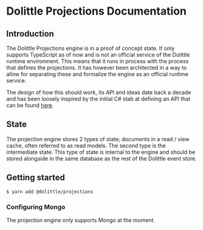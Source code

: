 # Dolittle Projections Documentation

## Introduction

The Dolittle Projections engine is in a proof of concept state. It only supports TypeScript as of now
and is not an official service of the Dolittle runtime environment. This means that it runs in
process with the process that defines the projections. It has however been architected in a way
to allow for separating these and formalize the engine as an official runtime service.

The design of how this should work, its API and ideas date back a decade and has been loosely
inspired by the initial C# stab at defining an API that can be found [here](https://github.com/dolittle-entropy/MapReduce).

## State

The projection engine stores 2 types of state; documents in a read / view cache, often referred to as
read models. The second type is the intermediate state. This type of state is internal to the engine
and should be stored alongside in the same database as the rest of the Dolittle event store.

## Getting started

```shell
$ yarn add @dolittle/projections
```

### Configuring Mongo

The projection engine only supports Mongo at the moment.

